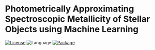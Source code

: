 # Photometrically Approximating Spectroscopic Metallicity of Stellar Objects using Machine Learning

[![License](https://img.shields.io/badge/license-CC--BY--4.0-green)](https://github.com/RikGhosh487/Metallicity/blob/main/LICENSE) ![Language](https://img.shields.io/badge/language-python-rgb(12%2C%2093%2C%20148)) [![Package](https://img.shields.io/badge/package-scikit--learn-blueviolet)](https://scikit-learn.org/stable/)

